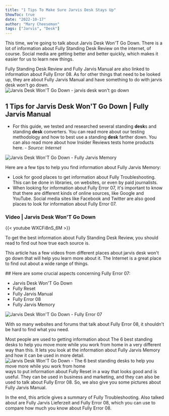 ```yaml
---
title: "1 Tips To Make Sure Jarvis Desk Stays Up"
ShowToc: true 
date: "2022-10-17"
author: "Mary Cheeseman" 
tags: ["Jarvis", "Desk"]
---
```


	
This time, we're going to talk about Jarvis Desk Won'T Go Down. There is a lot of information about Fully Standing Desk Review on the internet, of course. Social media are getting better and better quickly, which makes it easier for us to learn new things.

Fully Standing Desk Review and Fully Jarvis Manual are also linked to information about Fully Error 08. As for other things that need to be looked up, they are about Fully Jarvis Manual and have something to do with jarvis desk won't go down.
<img loading="lazy" src="http://www.bsiarchivalhistory.org/BSI_Archival_History/Woodys_World_files/droppedImage_7.jpg" onerror="this.onerror=null;this.src='https://blogger.googleusercontent.com/img/a/AVvXsEhe7F7TRXHtjiKvHb5vS7DmnxvpHiDyoYyYvm1nHB3Qp2_w3BnM6A2eq4v7FYxCC9bfZt3a9vIMtAYEKUiaDQbHMg-ViyGmRIj39MLp0bGFfgfYw1Dc9q_H-T0wiTm3l0Uq42dETrN9eC8aGJ9_IORZsxST1AcLR7np1koOfcc7tnHa4S8Mwz_xD9d0=s16000';" alt="Jarvis Desk Won'T Go Down - jarvis desk won't go down" >

## 1 Tips for Jarvis Desk Won'T Go Down | Fully Jarvis Manual
-   For this guide, we tested and researched several standing **desk**s and standing **desk** converters. You can read more about our testing methodology and how to best use a standing **desk** farther down. You can also read more about how Insider Reviews tests home products here. - <cite>Source: Internet</cite>


<img loading="lazy" src="http://cdn.shopify.com/s/files/1/1920/1103/articles/Camano-III-by-Lesley-Frenz_-Alden-Desk_-Adara-Desk-Chair_-Feye-Natural-Baskets_-Black-Cotton-Woven-Rug-5_-x-8_dd77fbd8-a8f8-4c71-a491-b7534a1c17c5_1024x1024.jpg?v=1585167187" onerror="this.onerror=null;this.src='https://blogger.googleusercontent.com/img/a/AVvXsEhe7F7TRXHtjiKvHb5vS7DmnxvpHiDyoYyYvm1nHB3Qp2_w3BnM6A2eq4v7FYxCC9bfZt3a9vIMtAYEKUiaDQbHMg-ViyGmRIj39MLp0bGFfgfYw1Dc9q_H-T0wiTm3l0Uq42dETrN9eC8aGJ9_IORZsxST1AcLR7np1koOfcc7tnHa4S8Mwz_xD9d0=s16000';" alt="Jarvis Desk Won'T Go Down - Fully Jarvis Memory" >

Here are a few tips to help you find information about Fully Jarvis Memory:
- Look for good places to get information about Fully Troubleshooting. This can be done in libraries, on websites, or even by paid journalists.
- When looking for information about Fully Error 07, it's important to know that there are different kinds of online sources, like Google and YouTube. Social media sites like Facebook and Twitter are also good places to look for information about Fully Error 07.

### Video | Jarvis Desk Won'T Go Down
{{< youtube WXCFi8nS_6M >}} 

To get the best information about Fully Standing Desk Review, you should read to find out how true each source is.

This article has a few videos from different places about jarvis desk won't go down that will help you learn more about it. The Internet is a great place to find out about a wide range of things.
<script async="async" data-cfasync="false" src="//normallydemandedalter.com/fe63df3c5408708b15d8dc3d9b206b31/invoke.js"></script>
<div id="container-fe63df3c5408708b15d8dc3d9b206b31"></div>
## Here are some crucial aspects concerning Fully Error 07:

- Jarvis Desk Won'T Go Down
- Fully Reset
- Fully Jarvis Manual
- Fully Error 08
- Fully Jarvis Memory

 <img loading="lazy" src="http://www.otisnebula.com/otisnebula/ON6_RBMoreno_files/kakorrhaphiophobia_15.jpg" onerror="this.onerror=null;this.src='https://blogger.googleusercontent.com/img/a/AVvXsEhe7F7TRXHtjiKvHb5vS7DmnxvpHiDyoYyYvm1nHB3Qp2_w3BnM6A2eq4v7FYxCC9bfZt3a9vIMtAYEKUiaDQbHMg-ViyGmRIj39MLp0bGFfgfYw1Dc9q_H-T0wiTm3l0Uq42dETrN9eC8aGJ9_IORZsxST1AcLR7np1koOfcc7tnHa4S8Mwz_xD9d0=s16000';" alt="Jarvis Desk Won'T Go Down - Fully Error 07" >

With so many websites and forums that talk about Fully Error 08, it shouldn't be hard to find what you need.

Most people are used to getting information about The 6 best standing desks to help you move more while you work from home in a very different way than this. It lets you look at the information about Fully Jarvis Memory and how it can be used in more detail.
<img loading="lazy" src="https://static01.nyt.com/images/2021/02/05/us/politics/05new-washington-briefing-Pence/merlin_182625417_bc0f3607-00ca-406e-a76d-f915a9866281-superJumbo.jpg?quality=90&auto=webp" onerror="this.onerror=null;this.src='https://blogger.googleusercontent.com/img/a/AVvXsEhe7F7TRXHtjiKvHb5vS7DmnxvpHiDyoYyYvm1nHB3Qp2_w3BnM6A2eq4v7FYxCC9bfZt3a9vIMtAYEKUiaDQbHMg-ViyGmRIj39MLp0bGFfgfYw1Dc9q_H-T0wiTm3l0Uq42dETrN9eC8aGJ9_IORZsxST1AcLR7np1koOfcc7tnHa4S8Mwz_xD9d0=s16000';" alt="Jarvis Desk Won'T Go Down - The 6 best standing desks to help you move more while you work from home" >
ways to put information about Fully Reset in a way that looks good and is useful. They can be used in business and marketing, and they can also be used to talk about Fully Error 08. So, we also give you some pictures about Fully Jarvis Manual.

In the end, this article gives a summary of Fully Troubleshooting. Also talked about are Fully Jarvis Lieferzeit and Fully Error 08, which you can use to compare how much you know about Fully Error 08.
	
	
	
	

